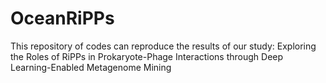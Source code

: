 # OceanRiPPs
This repository of codes can reproduce the results of our study: Exploring the Roles of RiPPs in Prokaryote-Phage Interactions through Deep Learning-Enabled Metagenome Mining
